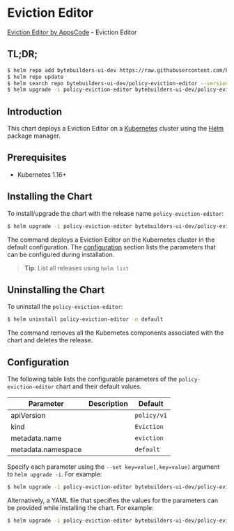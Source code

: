 # Eviction Editor

[Eviction Editor by AppsCode](https://byte.builders) - Eviction Editor

## TL;DR;

```bash
$ helm repo add bytebuilders-ui-dev https://raw.githubusercontent.com/bytebuilders/ui-wizards/
$ helm repo update
$ helm search repo bytebuilders-ui-dev/policy-eviction-editor --version=v0.4.17
$ helm upgrade -i policy-eviction-editor bytebuilders-ui-dev/policy-eviction-editor -n default --create-namespace --version=v0.4.17
```

## Introduction

This chart deploys a Eviction Editor on a [Kubernetes](http://kubernetes.io) cluster using the [Helm](https://helm.sh) package manager.

## Prerequisites

- Kubernetes 1.16+

## Installing the Chart

To install/upgrade the chart with the release name `policy-eviction-editor`:

```bash
$ helm upgrade -i policy-eviction-editor bytebuilders-ui-dev/policy-eviction-editor -n default --create-namespace --version=v0.4.17
```

The command deploys a Eviction Editor on the Kubernetes cluster in the default configuration. The [configuration](#configuration) section lists the parameters that can be configured during installation.

> **Tip**: List all releases using `helm list`

## Uninstalling the Chart

To uninstall the `policy-eviction-editor`:

```bash
$ helm uninstall policy-eviction-editor -n default
```

The command removes all the Kubernetes components associated with the chart and deletes the release.

## Configuration

The following table lists the configurable parameters of the `policy-eviction-editor` chart and their default values.

|     Parameter      | Description |        Default         |
|--------------------|-------------|------------------------|
| apiVersion         |             | <code>policy/v1</code> |
| kind               |             | <code>Eviction</code>  |
| metadata.name      |             | <code>eviction</code>  |
| metadata.namespace |             | <code>default</code>   |


Specify each parameter using the `--set key=value[,key=value]` argument to `helm upgrade -i`. For example:

```bash
$ helm upgrade -i policy-eviction-editor bytebuilders-ui-dev/policy-eviction-editor -n default --create-namespace --version=v0.4.17 --set apiVersion=policy/v1
```

Alternatively, a YAML file that specifies the values for the parameters can be provided while
installing the chart. For example:

```bash
$ helm upgrade -i policy-eviction-editor bytebuilders-ui-dev/policy-eviction-editor -n default --create-namespace --version=v0.4.17 --values values.yaml
```
